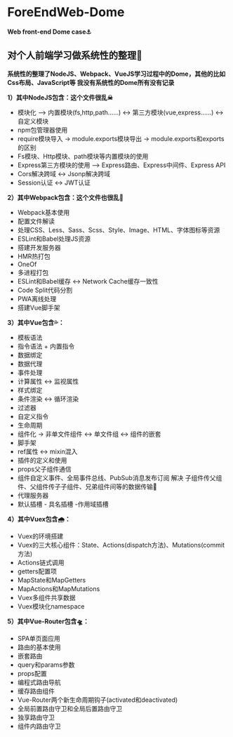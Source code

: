 # ForeEndWeb-Dome
**Web front-end Dome case⚓**
## 对个人前端学习做系统性的整理🎃
**系统性的整理了NodeJS、Webpack、VueJS学习过程中的Dome，其他的比如Css布局、JavaScript等 我没有系统性的Dome所有没有记录**
  
**1）其中NodeJS包含：这个文件很乱☠**
  - 模块化 --> 内置模块(fs,http,path……) <-> 第三方模块(vue,express……) <-> 自定义模块
  - npm包管理器使用
  - require模块导入 -> module.exports模块导出 -> module.exports和exports的区别
  - Fs模块、Http模块、path模块等内置模块的使用
  - Express第三方模块的使用 --> Express路由、Express中间件、Express API
  - Cors解决跨域 <-> Jsonp解决跨域
  - Session认证 <-> JWT认证
  
**2）其中Webpack包含：这个文件也很乱💫**
  - Webpack基本使用
  - 配置文件解读
  - 处理CSS、Less、Sass、Scss、Style、Image、HTML、字体图标等资源
  - ESLint和Babel处理JS资源
  - 搭建开发服务器
  - HMR热打包
  - OneOf
  - 多进程打包
  - ESLint和Babel缓存 <-> Network Cache缓存一致性
  - Code Split代码分割
  - PWA离线处理
  - 搭建Vue脚手架

**3）其中Vue包含💦：**
  - 模板语法
  - 指令语法 + 内置指令
  - 数据绑定
  - 数据代理
  - 事件处理
  - 计算属性 <-> 监视属性
  - 样式绑定
  - 条件渲染 <-> 循环渲染
  - 过滤器
  - 自定义指令
  - 生命周期
  - 组件化 -> 非单文件组件 <-> 单文件组 <-> 组件的嵌套
  - 脚手架
  - ref属性 <-> mixin混入
  - 插件的定义和使用
  - props父子组件通信
  - 组件自定义事件、全局事件总线、PubSub消息发布订阅 解决 子组件传父组件、父组件传子子组件、兄弟组件间等的数据传输🚨
  - 代理服务器
  - 默认插槽 - 具名插槽 -作用域插槽
  
**4）其中Vuex包含🌧：**
  - Vuex的环境搭建
  - Vuex的三大核心组件：State、Actions(dispatch方法)、Mutations(commit方法)
  - Actions链式调用
  - getters配置项
  - MapState和MapGetters
  - MapActions和MapMutations
  - Vuex多组件共享数据
  - Vuex模块化namespace
  
**5）其中Vue-Router包含🛸：**
  - SPA单页面应用
  - 路由的基本使用
  - 嵌套路由
  - query和params参数
  - props配置
  - 编程式路由导航
  - 缓存路由组件
  - Vue-Router两个新生命周期钩子(activated和deactivated)
  - 全局前置路由守卫和全局后置路由守卫
  - 独享路由守卫
  - 组件内路由守卫
  
